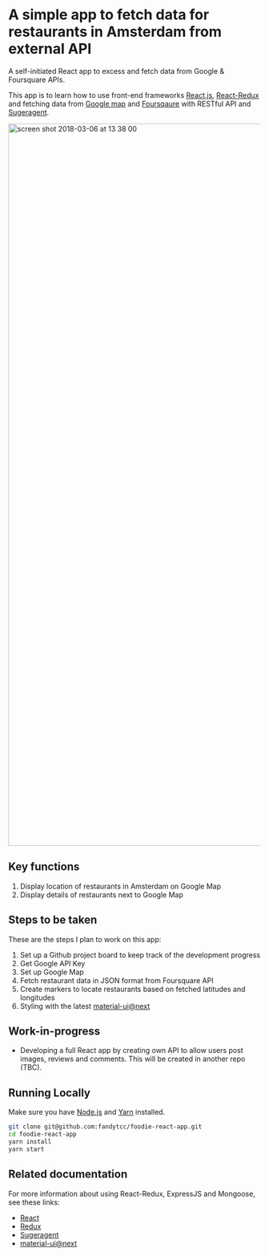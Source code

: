 # A simple app to fetch data for restaurants in Amsterdam from external API

A self-initiated React app to excess and fetch data from Google & Foursquare APIs.

This app is to learn how to use front-end frameworks [React.js](https://github.com/facebookincubator/create-react-app), [React-Redux](https://github.com/reactjs/redux) and fetching data from [Google map](https://developers.google.com/maps/documentation/javascript/) and [Foursqaure](https://developer.foursquare.com/docs/api/venues/search) with RESTful API and [Sugeragent](https://www.npmjs.com/package/superagent).

<img width="1440" alt="screen shot 2018-03-06 at 13 38 00" src="https://user-images.githubusercontent.com/32798242/37032688-bcb90d6a-2143-11e8-83d0-2f6e0a1c405d.png">

## Key functions
1. Display location of restaurants in Amsterdam on Google Map
2. Display details of restaurants next to Google Map

## Steps to be taken
These are the steps I plan to work on this app:
1. Set up a Github project board to keep track of the development progress
2. Get Google API Key
3. Set up Google Map
4. Fetch restaurant data in JSON format from Foursquare API
5. Create markers to locate restaurants based on fetched latitudes and longitudes
6. Styling with the latest [material-ui@next](https://material-ui-next.com/)

## Work-in-progress
* Developing a full React app by creating own API to allow users post images, reviews and comments. This will be created in another repo (TBC).

## Running Locally
Make sure you have [Node.js](https://nodejs.org/en/) and [Yarn](https://yarnpkg.com/en/) installed.

```bash
git clone git@github.com:fandytcc/foodie-react-app.git
cd foodie-react-app
yarn install
yarn start
```

## Related documentation
For more information about using React-Redux, ExpressJS and Mongoose, see these links:

* [React](https://facebook.github.io/react-native/)
* [Redux](https://redux.js.org/)
* [Sugeragent](https://www.npmjs.com/package/superagent)
* [material-ui@next](https://material-ui-next.com/)
